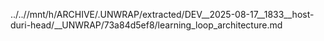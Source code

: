 ../..//mnt/h/ARCHIVE/.UNWRAP/extracted/DEV__2025-08-17__1833__host-duri-head/__UNWRAP/73a84d5ef8/learning_loop_architecture.md